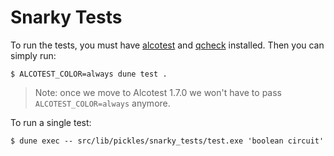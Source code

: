 # Snarky Tests

To run the tests, you must have [alcotest](https://github.com/mirage/alcotest)
and [qcheck](https://github.com/c-cube/qcheck) installed. Then you can simply
run:

```
$ ALCOTEST_COLOR=always dune test .
```

> Note: once we move to Alcotest 1.7.0 we won't have to pass
> `ALCOTEST_COLOR=always` anymore.

To run a single test:

```
$ dune exec -- src/lib/pickles/snarky_tests/test.exe 'boolean circuit'
```
